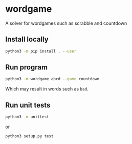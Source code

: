 # wordgame
A solver for wordgames such as scrabble and countdown

## Install locally
```bash
python3 -m pip install . --user
```

## Run program
```bash
python3 -m wordgame abcd --game countdown
```
Which may result in words such as `bad`.

## Run unit tests
```bash
python3 -m unittest
```
or
```bash
python3 setup.py test
```
